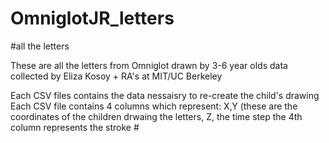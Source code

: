 # OmniglotJR_letters
#all the letters 


These are all the letters from Omniglot drawn by 3-6 year olds
data collected by Eliza Kosoy + RA's at MIT/UC Berkeley 

Each CSV files contains the data nessaisry to re-create the child's drawing 
Each CSV file contains 4 columns which represent: 
X,Y (these are the coordinates of the children drwaing the letters, Z, the time step 
the 4th column represents the stroke # 

